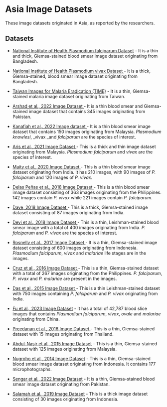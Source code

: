 # Asia Image Datasets
These image datasets originated in Asia, as reported by the researchers.

## Datasets
+ [National Institute of Health Plasmodium falciparum Dataset](https://itunuisewon.github.io/Malaria_Blood_Smear_Images/All_Datasets/NIH_Pf_Dataset.html) - It is a thin and thick, Giemsa-stained blood smear image dataset originating from Bangladesh.

+ [National Institute of Health Plasmodium vivax Dataset ](https://itunuisewon.github.io/Malaria_Blood_Smear_Images/All_Datasets/NIH_Pv_Dataset.html) - It is a thick, Giemsa-stained, blood smear image dataset originating from Bangladesh.

+ [Taiwan Images for Malaria Eradication (TIME)](https://itunuisewon.github.io/Malaria_Blood_Smear_Images/All_Datasets/TIME_Dataset.html) - It is a thin, Giemsa-stained malaria image dataset originating from Taiwan.

+ [Arshad et al., 2022 Image Dataset ](https://itunuisewon.github.io/Malaria_Blood_Smear_Images/All_Datasets/Arshad_et_al.,_2022_Dataset.html) - It is a thin blood smear and Giemsa-stained image dataset that contains 345 images originating from Pakistan.

+ [Kanafiah et al., 2022 Image dataset ](https://itunuisewon.github.io/Malaria_Blood_Smear_Images/All_Datasets/Kanafiah_et_al.,_2022_Dataset.html) - It is a thin blood smear image dataset that contains 150 images  originating from Malaysia. _Plasmodium knowlesi_, _vivax _and _falciparum_ are the species of interest.

+ [Aris et al., 2021 Image Dataset ](https://itunuisewon.github.io/Malaria_Blood_Smear_Images/All_Datasets/Aris_et_al.,_2021_Dataset.html) - This is a thick and thin image dataset originating from Malaysia. _Plasmodium falciparum_ and _vivax_ are the species of interest.

+ [Maity et al., 2020 Image Dataset ](https://itunuisewon.github.io/Malaria_Blood_Smear_Images/All_Datasets/Maity_et_al.,_2020_Dataset.html) - This is a thin blood smear image dataset originating from India. It has 210 images, with 90 images of _P. falciparum_ and 120 images of _P. vivax_.

+ [Delas Peñas et al., 2018 Image Dataset ](https://itunuisewon.github.io/Malaria_Blood_Smear_Images/All_Datasets/Delas_Pe%C3%B1as_et_al.,_2018_Dataset.html) - This is a thin blood smear image dataset consisting of 363 images originating from the Philippines. 142 images contain _P. vivax_ while 221 images contain _P. falciparum_.

+ [Dave, 2018 Image Dataset ](https://itunuisewon.github.io/Malaria_Blood_Smear_Images/All_Datasets/Dave_2018_Dataset.html) - This is a thick, Giemsa-stained image dataset consisting of 87 images originating from India.

+ [Devi et al., 2018 Image Dataset ](https://itunuisewon.github.io/Malaria_Blood_Smear_Images/All_Datasets/Devi_et_al.,_2018_Dataset.html) - This is a thin, Leishman-stained blood smear image with a total of 400 images originating from India. _P. falciparum_ and _P. vivax_ are the species of interest.

+ [Rosnelly et al., 2017 Image Dataset ](https://itunuisewon.github.io/Malaria_Blood_Smear_Images/All_Datasets/Rosnelly_et_al.,_2017_Dataset.html) - It is a thin, Giemsa-stained image dataset consisting of 600 images originating from Indonesia. _Plasmodium falciparum_, _vivax_ and _malariae_ life stages are in the images.

+ [Cruz et al., 2016 Image Dataset ](https://itunuisewon.github.io/Malaria_Blood_Smear_Images/All_Datasets/Cruz_et_al.,_2016_Dataset.html) - This is a thin, Giemsa-stained dataset with a total of 267 images originating from the Philippines. _P. falciparum_, _P. vivax_ and _P. malariae_ are present in the images.

+ [Das et al., 2015 Image Dataset ](https://itunuisewon.github.io/Malaria_Blood_Smear_Images/All_Datasets/Das_et_al.,_2015_Dataset.html) - This is a thin Leishman-stained dataset with 750 images containing _P. falciparum_ and _P. vivax_ originating from India.

+ [Fu et al., 2023 Image Dataset](https://itunuisewon.github.io/Malaria_Blood_Smear_Images/All_Datasets/Fu_et_al.,_2023_Dataset.html) - It has a total of 42,787 blood slice images that contains _Plasmodium falciparum_, _vivax_, _ovale_ and _malariae_ originating from China.

+ [Preedanan et al., 2016 Image Dataset ](https://itunuisewon.github.io/Malaria_Blood_Smear_Images/All_Datasets/Preedanan_et_al.,_2016_Dataset.html) - This is a thin, Giemsa-stained dataset with 15 images originating from Thailand.

+ [Abdul-Nasir et al., 2015 Image Dataset](https://itunuisewon.github.io/Malaria_Blood_Smear_Images/All_Datasets/Abdul-Nasir_et_al.,_2015_Dataset.html) - This is a thin, Giemsa-stained dataset with 125 images originating from Malaysia.

+ [Nugroho et al., 2014 Image Dataset](https://itunuisewon.github.io/Malaria_Blood_Smear_Images/All_Datasets/Nugroho_et_al.,_2014_Dataset.html) - This is a thin, Giemsa-stained blood smear image dataset originating from Indonesia. It contains 177 microphotographs.
 
+ [Sengar et al., 2022 Image Dataset](https://itunuisewon.github.io/Malaria_Blood_Smear_Images/All_Datasets/Sengar_et_al.,_2022_Dataset.html) - It is a thin, Giemsa-stained blood smear image dataset originating from Pakistan.
  
+ [Salamah et al., 2019 Image Dataset](https://itunuisewon.github.io/Malaria_Blood_Smear_Images/All_Datasets/Salamah_et_al.,_2019_Dataset.html) - This is a thick image dataset consisting of 30 images originating from Indonesia.
